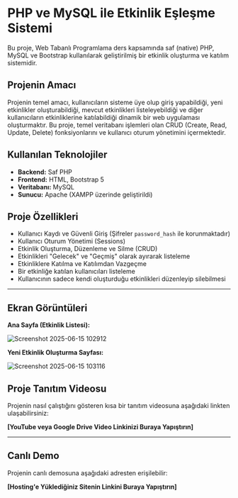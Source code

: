 # PHP ve MySQL ile Etkinlik Eşleşme Sistemi

Bu proje, Web Tabanlı Programlama ders kapsamında saf (native) PHP, MySQL ve Bootstrap kullanılarak geliştirilmiş bir etkinlik oluşturma ve katılım sistemidir.

## Projenin Amacı

Projenin temel amacı, kullanıcıların sisteme üye olup giriş yapabildiği, yeni etkinlikler oluşturabildiği, mevcut etkinlikleri listeleyebildiği ve diğer kullanıcıların etkinliklerine katılabildiği dinamik bir web uygulaması oluşturmaktır. Bu proje, temel veritabanı işlemleri olan CRUD (Create, Read, Update, Delete) fonksiyonlarını ve kullanıcı oturum yönetimini içermektedir.

## Kullanılan Teknolojiler

- **Backend:** Saf PHP
- **Frontend:** HTML, Bootstrap 5
- **Veritabanı:** MySQL
- **Sunucu:** Apache (XAMPP üzerinde geliştirildi)

## Proje Özellikleri

- Kullanıcı Kaydı ve Güvenli Giriş (Şifreler `password_hash` ile korunmaktadır)
- Kullanıcı Oturum Yönetimi (Sessions)
- Etkinlik Oluşturma, Düzenleme ve Silme (CRUD)
- Etkinlikleri "Gelecek" ve "Geçmiş" olarak ayırarak listeleme
- Etkinliklere Katılma ve Katılımdan Vazgeçme
- Bir etkinliğe katılan kullanıcıları listeleme
- Kullanıcının sadece kendi oluşturduğu etkinlikleri düzenleyip silebilmesi

---

## Ekran Görüntüleri

**Ana Sayfa (Etkinlik Listesi):**

![Screenshot 2025-06-15 102912](https://github.com/user-attachments/assets/ce44b3fe-d73d-4e20-b69f-93c4590a2621)

**Yeni Etkinlik Oluşturma Sayfası:**

![Screenshot 2025-06-15 103116](https://github.com/user-attachments/assets/947dbcef-f18d-4823-b8de-d25787a61c0b)


## Proje Tanıtım Videosu

Projenin nasıl çalıştığını gösteren kısa bir tanıtım videosuna aşağıdaki linkten ulaşabilirsiniz:

**[YouTube veya Google Drive Video Linkinizi Buraya Yapıştırın]**

---

## Canlı Demo

Projenin canlı demosuna aşağıdaki adresten erişilebilir:

**[Hosting'e Yüklediğiniz Sitenin Linkini Buraya Yapıştırın]**
